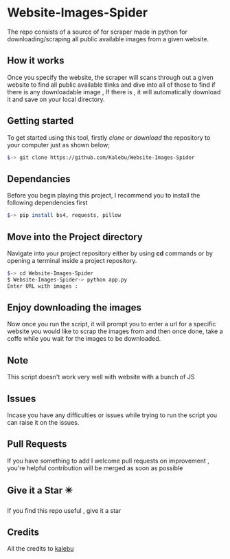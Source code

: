 # Website-Images-Spider
The repo consists of a source of for scraper made in python for downloading/scraping all public available images from a given website.

How it works 
----------------
Once you specify the website, the scraper will scans through out a given website to find all public available tlinks and dive into all of those to find if there is any downloadable image , If there is , it will automatically download it and save on your local directory.


Getting started
------------------
To get started using this tool, firstly *clone* or *download* the repository to your computer just as shown below;

```bash
$-> git clone https://github.com/Kalebu/Website-Images-Spider
```

Dependancies
---------------
Before you begin playing this project, I recommend you to install the following dependencies first

```bash
$-> pip install bs4, requests, pillow
```

Move into the Project directory
-------------------------------
Navigate into your project repository either by using **cd** commands or by opening a terminal inside a project repository.

```bash
$-> cd Website-Images-Spider
$ Website-Images-Spider-> python app.py
Enter URL with images : 
```

Enjoy downloading the images
-----------------------------
Now once you run the script, it will prompt you to enter a url for a specific website you would like to scrap the images from  and then once done, take a coffe while you wait for the images to be downloaded.


Note
--------
This script doesn't work very well with website with a bunch of JS

Issues 
-----------

Incase you have any difficulties or issues while trying to run the script
you can raise it on the issues. 

Pull Requests
----------------

If you have something to add I welcome pull requests on improvement , you're helpful contribution will be merged as soon as possible 

Give it a Star ✴️
--------------------
If you find this repo useful , give it a star

Credits
-----------
All the credits to [kalebu](github.com/kalebu)
